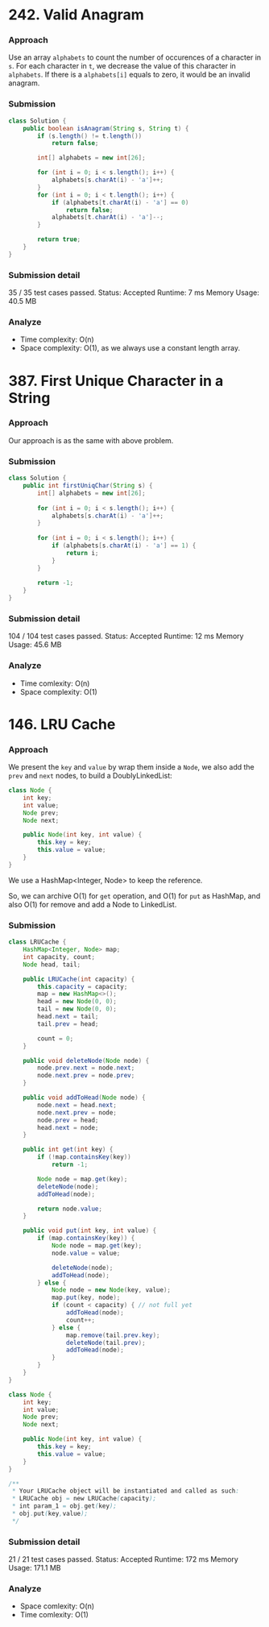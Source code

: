 # 242. Valid Anagram

### Approach

Use an array `alphabets` to count the number of occurences of a character in `s`.
For each character in `t`, we decrease the value of this character in `alphabets`. If there is a `alphabets[i]` equals to zero, it would be an invalid anagram.

### Submission

```java
class Solution {
    public boolean isAnagram(String s, String t) {
        if (s.length() != t.length())
            return false;

        int[] alphabets = new int[26];

        for (int i = 0; i < s.length(); i++) {
            alphabets[s.charAt(i) - 'a']++;
        }
        for (int i = 0; i < t.length(); i++) {
            if (alphabets[t.charAt(i) - 'a'] == 0)
                return false;
            alphabets[t.charAt(i) - 'a']--;
        }

        return true;
    }
}
```

### Submission detail

35 / 35 test cases passed.
	Status: Accepted
Runtime: 7 ms
Memory Usage: 40.5 MB

### Analyze

- Time complexity: O(n)
- Space complexity: O(1), as we always use a constant length array.

# 387. First Unique Character in a String

### Approach

Our approach is as the same with above problem.

### Submission

```java
class Solution {
    public int firstUniqChar(String s) {
        int[] alphabets = new int[26];
        
        for (int i = 0; i < s.length(); i++) {
            alphabets[s.charAt(i) - 'a']++;
        }
        
        for (int i = 0; i < s.length(); i++) {
            if (alphabets[s.charAt(i) - 'a'] == 1) {
                return i;
            }
        }
        
        return -1;
    }
}
```

### Submission detail

104 / 104 test cases passed.
	Status: Accepted
Runtime: 12 ms
Memory Usage: 45.6 MB

### Analyze

- Time comlexity: O(n)
- Space complexity: O(1)

# 146. LRU Cache

### Approach

We present the `key` and `value` by wrap them inside a `Node`, we also add the `prev` and `next` nodes, to build a DoublyLinkedList:

```java
class Node {
    int key;
    int value;
    Node prev;
    Node next;

    public Node(int key, int value) {
        this.key = key;
        this.value = value;
    }
}
```

We use a HashMap<Integer, Node> to keep the reference.

So, we can archive O(1) for `get` operation, and O(1) for `put` as HashMap, and also O(1) for remove and add a Node to LinkedList.

### Submission

```java
class LRUCache {
    HashMap<Integer, Node> map;
    int capacity, count;
    Node head, tail;

    public LRUCache(int capacity) {
        this.capacity = capacity;
        map = new HashMap<>();
        head = new Node(0, 0);
        tail = new Node(0, 0);
        head.next = tail;
        tail.prev = head;

        count = 0;
    }

    public void deleteNode(Node node) {
        node.prev.next = node.next;
        node.next.prev = node.prev;
    }

    public void addToHead(Node node) {
        node.next = head.next;
        node.next.prev = node;
        node.prev = head;
        head.next = node;
    }

    public int get(int key) {
        if (!map.containsKey(key))
            return -1;

        Node node = map.get(key);
        deleteNode(node);
        addToHead(node);

        return node.value;
    }

    public void put(int key, int value) {
        if (map.containsKey(key)) {
            Node node = map.get(key);
            node.value = value;

            deleteNode(node);
            addToHead(node);
        } else {
            Node node = new Node(key, value);
            map.put(key, node);
            if (count < capacity) { // not full yet
                addToHead(node);
                count++;
            } else {
                map.remove(tail.prev.key);
                deleteNode(tail.prev);
                addToHead(node);
            }
        }
    }
}

class Node {
    int key;
    int value;
    Node prev;
    Node next;

    public Node(int key, int value) {
        this.key = key;
        this.value = value;
    }
}

/**
 * Your LRUCache object will be instantiated and called as such:
 * LRUCache obj = new LRUCache(capacity);
 * int param_1 = obj.get(key);
 * obj.put(key,value);
 */
```

### Submission detail

21 / 21 test cases passed.
	Status: Accepted
Runtime: 172 ms
Memory Usage: 171.1 MB

### Analyze

- Space comlexity: O(n)
- Time comlexity: O(1)
